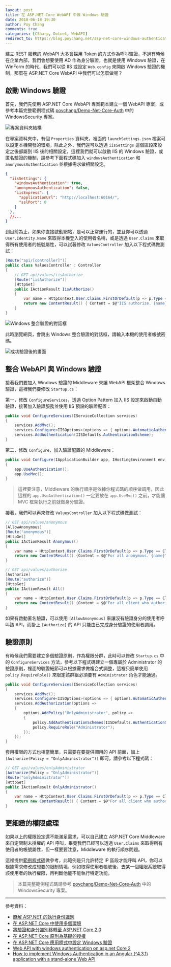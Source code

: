 ```yaml
---
layout: post
title: 在 ASP.NET Core WebAPI 中做 Windows 驗證
date: 2018-06-18 19:30
author: Poy Chang
comments: true
categories: [CSharp, Dotnet, WebAPI]
redirect_to: https://blog.poychang.net/asp-net-core-windows-authentication/
---
```

建立 REST 服務的 WebAPI 大多會採用 Token 的方式作為呼叫驗證，不過有時候在企業內部，我們會想要使用 AD 作為身分驗證，也就是使用 Windows 驗證，在 WinForm 的時代，我們可以從 IIS 或設定 `Web.config` 來開啟 Windows 驗證的機制，那麼在 ASP.NET Core WebAPI 中我們可以怎麼做呢？

## 啟動 Windows 驗證

首先，我們先使用 ASP.NET Core WebAPI 專案範本建立一個 WebAPI 專案，或參考本篇完整範例程式碼 [poychang/Demo-Net-Core-Auth](https://github.com/poychang/Demo-Net-Core-Auth) 中的 WindowsSecurity 專案。

![專案資料夾結構](https://i.imgur.com/ddaB859.png)

在專案資料夾中，有個 `Properties` 資料夾，裡面的 `launchSettings.json` 檔案可以設定本機開發的環境，除此之外，我們還可以透過 `iisSettings` 這個區段來設定之後部屬到 IIS 後的相關設定，這裡我們就可以啟動 IIS 的 Windows 驗證，或匿名驗證的機制，請參考下面程式碼加入 `windowsAuthentication` 和 `anonymousAuthentication` 並根據需求做相關設定。

```json
{
  "iisSettings": {
    "windowsAuthentication": true,
    "anonymousAuthentication": false,
    "iisExpress": {
      "applicationUrl": "http://localhost:60164/",
      "sslPort": 0
    }
  },
  //...
}
```

到目前為止，如果你直接啟動網站，是可以正常運行的，並且你可以透過 `User.Identity.Name` 來取得本機登入的使用者名稱，或是透過 `User.Claims` 來取得所有使用者的帳號屬性，可以試著修改 `ValuesController` 加入以下程式碼做測試：

```csharp
[Route("api/[controller]")]
public class ValuesController : Controller
{
    // GET api/values/iisAuthorize
    [Route("iisAuthorize")]
    [HttpGet]
    public IActionResult IisAuthorize()
    {
        var name = HttpContext.User.Claims.FirstOrDefault(p => p.Type == ClaimTypes.Name)?.Value;
        return new ContentResult() { Content = $@"IIS authorize. {name}" };
    }
}
```

![Windows 整合驗證的對話框](https://i.imgur.com/ajMnDhE.png)

此時瀏覽網頁，會跳出 Windows 整合驗證的對話框，請輸入本機的使用者帳號密碼。

![成功驗證後的畫面](https://i.imgur.com/IwXK2xU.png)

## 整合 WebAPI 與 Windows 驗證

接著我們要加入 Windows 驗證的 Middleware 來讓 WebAPI 框架整合 Windows 驗證，這裡我們要修改 `Startup.cs`：

第一，修改 `ConfigureServices`，透過 Option Pattern 加入 IIS 設定來啟動自動驗證，接著加入驗證服務並使用 IIS 預設的驗證配置：

```csharp
public void ConfigureServices(IServiceCollection services)
{
    services.AddMvc();
    services.Configure<IISOptions>(options => { options.AutomaticAuthentication = true; });
    services.AddAuthentication(IISDefaults.AuthenticationScheme);
}
```

第二，修改 `Configure`，加入驗證配置的 Middleware：

```csharp
public void Configure(IApplicationBuilder app, IHostingEnvironment env)
{
    app.UseAuthentication();
    app.UseMvc();
}
```

>這裡要注意，Middleware 的執行順序是依據你程式碼的順序做調用，因此這裡的 `app.UseAuthentication()` 一定要放在 `app.UseMvc()` 之前，才能讓 MVC 框架執行之前就做身分驗證。

接著，我們可以再來修改 `ValuesController` 加入以下程式碼做測試：

```csharp
// GET api/values/anonymous
[AllowAnonymous]
[Route("anonymous")]
[HttpGet]
public IActionResult Anonymous()
{
    var name = HttpContext.User.Claims.FirstOrDefault(p => p.Type == ClaimTypes.Name)?.Value;
    return new ContentResult() {Content = $@"For all anonymous. {name}"};
}

// GET api/values/authorize
[Authorize]
[Route("authorize")]
[HttpGet]
public IActionResult All()
{
    var name = HttpContext.User.Claims.FirstOrDefault(p => p.Type == ClaimTypes.Name)?.Value;
    return new ContentResult() {Content = $@"For all client who authorize. {name}"};
}
```

如果有啟動匿名驗證，可以使用 `[AllowAnonymous]` 來讓沒有驗證身分的使用者呼叫該 API，而掛上 `[Authorize]` 的 API 只能由已完成身分驗證的使用者調用。

## 驗證原則

有時候我們需要建立多個驗證原則，作為權限分群，此時可以修改 `Startup.cs` 中的 `ConfigureServices` 方法，參考以下程式碼建立一個專屬於 Administrator 的驗證原則，裡面的驗證細節可以根據需求做複合式調整，這裡只簡單使用 `policy.RequireRole()` 來限定該群組必須要有 `Administrator` 角色才能通過。

```csharp
public void ConfigureServices(IServiceCollection services)
{
    services.AddMvc();
    services.Configure<IISOptions>(options => { options.AutomaticAuthentication = true; });
    services.AddAuthorization(options =>
    {
        options.AddPolicy("OnlyAdministrator", policy =>
        {
            policy.AddAuthenticationSchemes(IISDefaults.AuthenticationScheme);
            policy.RequireRole("Administrator");
        });
    });
}
```

套用權限的方式也相當簡單，只需要在要提供調用的 API 前面，加上 `[Authorize(Policy = "OnlyAdministrator")]` 即可，請參考以下程式碼：

```csharp
// GET api/values/onlyAdministrator
[Authorize(Policy = "OnlyAdministrator")]
[Route("onlyAdministrator")]
[HttpGet]
public IActionResult OnlyAdministrator()
{
    var name = HttpContext.User.Claims.FirstOrDefault(p => p.Type == ClaimTypes.Name)?.Value;
    return new ContentResult() { Content = $@"For all client who authorize with Administrator role. {name}" };
}
```

## 更細緻的權限處理

如果以上的權限設定還不能滿足需求，可以自己建立 ASP.NET Core Middleware 來自定限制未授權的 API 呼叫，畢竟我們已經可以透過 `User.Claims` 來取得所有使用者的帳號屬性，但一樣要要注意，Middleware 的執行順序問題。

這裡提供[範例程式碼](https://gist.github.com/poychang/60570f178dfb1e4566b45b5b83589b01)做參考，此範例是只允許特定 IP 區段才能呼叫 API，你可以根據需求修改成想要的限制情境，例如取得使用者帳號後，去某一個權限系統取得該使用者的執行權限，再判斷他能不能執行特定功能。

>本篇完整範例程式碼請參考 [poychang/Demo-Net-Core-Auth](https://github.com/poychang/Demo-Net-Core-Auth) 中的 WindowsSecurity 專案。

----------

參考資料：

* [瞭解 ASP.NET 的執行身份識別](http://vito-note.blogspot.com/2013/04/windows.html)
* [在 ASP.NET Core 中使用多個環境](https://docs.microsoft.com/zh-tw/aspnet/core/fundamentals/environments?view=aspnetcore-2.1&WT.mc_id=DT-MVP-5003022)
* [將驗證和身分識別移轉至 ASP.NET Core 2.0](https://docs.microsoft.com/zh-tw/aspnet/core/migration/1x-to-2x/identity-2x?view=aspnetcore-2.1&WT.mc_id=DT-MVP-5003022)
* [在 ASP.NET Core 原則為基礎的授權](https://docs.microsoft.com/zh-tw/aspnet/core/security/authorization/policies?view=aspnetcore-2.1&WT.mc_id=DT-MVP-5003022)
* [在 ASP.NET Core 應用程式中設定 Windows 驗證](https://docs.microsoft.com/zh-tw/aspnet/core/security/authentication/windowsauth?tabs=aspnetcore2x&WT.mc_id=DT-MVP-5003022#enable-windows-authentication-with-httpsys-or-weblistener)
* [Web API with windows authentication on asp.net Core 2](https://haithamshaddad.com/2017/12/29/web-api-with-windows-authentication-on-asp-net-core-2/)
* [How to implement Windows Authentication in an Angular (^4.3.1) application with a stand-alone Web API](https://spikesapps.wordpress.com/2017/08/04/how-to-implement-windows-authentication-in-an-angular-4-3-1-application-with-a-stand-alone-web-api/)
